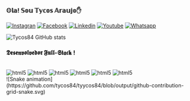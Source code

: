 ### 𝕆𝕝𝕒! 𝕊𝕠𝕦 𝕋𝕪𝕔𝕠𝕤 𝔸𝕣𝕒𝕦𝕛𝕠✋

[![Instagran](https://img.shields.io/badge/Instagram-E4405F?style=for-the-badge&logo=instagram&logoColor=white)](https://www.instagram.com/tycosoficial/)
[![Facebook](https://img.shields.io/badge/Facebook-1877F2?style=for-the-badge&logo=facebook&logoColor=white)](https://www.facebook.com/luisfesb)
[![Linkedin](https://img.shields.io/badge/LinkedIn-0077B5?style=for-the-badge&logo=linkedin&logoColor=white)](https://www.linkedin.com/in/luis-ara%C3%BAjo-257b95131)
[![Youtube](https://img.shields.io/badge/YouTube-FF0000?style=for-the-badge&logo=youtube&logoColor=white)](https://www.youtube.com/channel/UCWtWiXhED4y8ALcQIHO4c0Q)
[![Whatsapp](https://img.shields.io/badge/WhatsApp-25D366?style=for-the-badge&logo=whatsapp&logoColor=white)](https://contate.me/tycos84)

![Tycos84 GitHub stats](https://github-readme-stats.vercel.app/api?username=Tycos84&show_icons=true&theme=radical)

### 𝕯𝖊𝖘𝖊𝖓𝖛𝖔𝖑𝖛𝖊𝖉𝖔𝖗 𝕱𝖚𝖑𝖑-𝕾𝖙𝖆𝖈𝖐 !

<div style="display: inline_block"><br/>
<img align="center" alt="html5" src="https://img.shields.io/badge/HTML5-E34F26?style=for-the-badge&logo=html5&logoColor=white" />
<img align="center" alt="html5" src="https://img.shields.io/badge/CSS3-1572B6?style=for-the-badge&logo=css3&logoColor=white" />
<img align="center" alt="html5" src="https://img.shields.io/badge/JavaScript-F7DF1E?style=for-the-badge&logo=javascript&logoColor=black" />
<img align="center" alt="html5" src="https://img.shields.io/badge/Adobe%20Photoshop-31A8FF?style=for-the-badge&logo=Adobe%20Photoshop&logoColor=black" />

<img align="center" alt="html5" src="https://img.shields.io/badge/GIT-E44C30?style=for-the-badge&logo=git&logoColor=whitehttps://img.shields.io/badge/GIT-E44C30?style=for-the-badge&logo=git&logoColor=white" />
<img align="center" alt="html5" src="https://img.shields.io/badge/GIT-E44C30?style=for-the-badge&logo=git&logoColor=white"/>
</div>
![Snake animation](https://github.com/tycos84/tyycos84/blob/output/github-contribution-grid-snake.svg)
